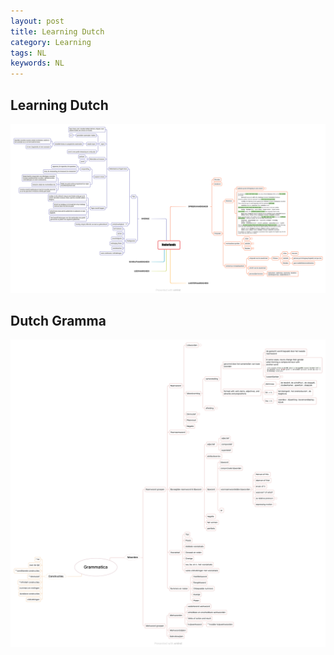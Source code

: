 ```yaml
---
layout: post
title: Learning Dutch
category: Learning
tags: NL
keywords: NL
---
```


## Learning Dutch
![](/public/img/learning/Dutch/Nederlands.png)


## Dutch Gramma
![](/public/img/learning//Dutch/Grammatica.png)
